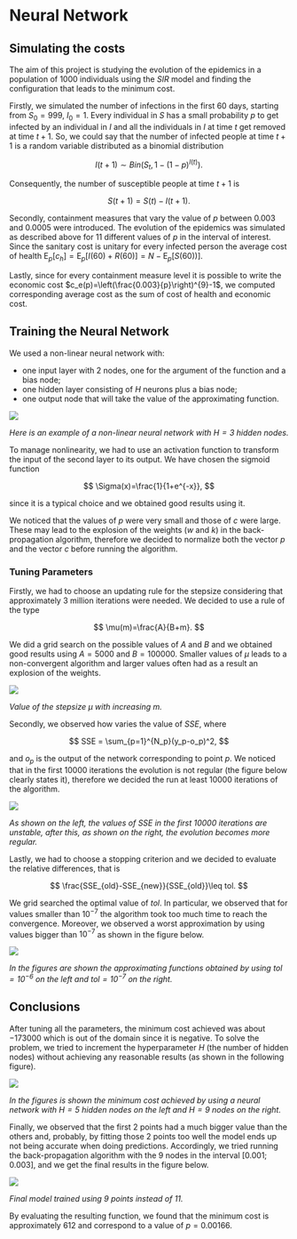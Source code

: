 # Neural Network

## Simulating the costs ##

The aim of this project is studying the evolution of the epidemics in a population of $1000$ individuals using the $SIR$ model and finding the configuration that leads to the minimum cost.

Firstly, we simulated the number of infections in the first $60$ days, starting from $S_0 = 999$, $I_0 = 1$. Every individual in $S$ has a small probability $p$ to get infected by an individual in $I$ and all the individuals in $I$ at time $t$ get removed at time $t + 1$. So, we could say that the number of infected people at time $t + 1$ is a random variable distributed as a binomial distribution

$$ I(t+1)\sim Bin(S_t, 1-(1-p)^{I(t)}). $$

Consequently, the number of susceptible people at time $t+1$ is

$$ S(t+1)=S(t)-I(t+1). $$

Secondly, containment measures that vary the value of $p$ between $0.003$ and $0.0005$ were introduced. The evolution of the epidemics was simulated as described above for $11$ different values of $p$ in the interval of interest. Since the sanitary cost is unitary for every infected person the average cost of health $\mathrm{E}_p[c_h]= \mathrm{E}_p[I(60)+R(60)]= N-\mathrm{E}_p[S(60))]$.

Lastly, since for every containment measure level it is possible to write the economic cost $c_e(p)=\left(\frac{0.003}{p}\right)^{9}-1$, we computed corresponding average cost as the sum of cost of health and economic cost.

## Training the Neural Network ##

We used a non-linear neural network with:
 - one input layer with $2$ nodes, one for the argument of the function and a bias node;
 - one hidden layer consisting of $H$ neurons plus a bias node;
 - one output node that will take the value of the approximating function.

![](images/NN.png?raw=true)

*Here is an example of a non-linear neural network with $H=3$ hidden nodes.*

To manage nonlinearity, we had to use an activation function to transform the input of the second layer to its output. We have chosen the sigmoid function

$$ \Sigma(x)=\frac{1}{1+e^{-x}}, $$

since it is a typical choice and we obtained good results using it.

We noticed that the values of $p$ were very small and those of $c$ were large. These may lead to the explosion of the weights ($w$ and $k$) in the back-propagation algorithm, therefore we decided to normalize both the vector $p$ and the vector $c$ before running the algorithm.

### Tuning Parameters ###

Firstly, we had to choose an updating rule for the stepsize considering that approximately $3$ million iterations were needed. We decided to use a rule of the type

$$ \mu(m)=\frac{A}{B+m}. $$

We did a grid search on the possible values of $A$ and $B$ and we obtained good results using $A=5000$ and $B=100000$. Smaller values of $\mu$ leads to a non-convergent algorithm and larger values often had as a result an explosion of the weights. 

![](images/mu.png?raw=true)

*Value of the stepsize $\mu$ with increasing $m$.*

Secondly, we observed how varies the value of $SSE$, where

$$ SSE = \sum_{p=1}^{N_p}(y_p-o_p)^2, $$

and $o_p$ is the output of the network corresponding to point $p$. We noticed that in the first $10000$ iterations the evolution is not regular (the figure below clearly states it), therefore we decided the run at least $10000$ iterations of the algorithm.

![](images/SSE.png?raw=true)

*As shown on the left, the values of $SSE$ in the first $10000$ iterations are unstable, after this, as shown on the right, the evolution becomes more regular.*

Lastly, we had to choose a stopping criterion and we decided to evaluate the relative differences, that is

$$ \frac{SSE_{old}-SSE_{new}}{SSE_{old}}\leq tol. $$

We grid searched the optimal value of $tol$. In particular, we observed that for values smaller than $10^{-7}$ the algorithm took too much time to reach the convergence. Moreover, we observed a worst approximation by using values bigger than $10^{-7}$ as shown in the figure below.

![](images/11_3.png?raw=true)

*In the figures are shown the approximating functions obtained by using $tol = 10^{-6}$ on the left and $tol = 10^{-7}$ on the right.*

## Conclusions ##

After tuning all the parameters, the minimum cost achieved was about $-173000$ which is out of the domain since it is negative. To solve the problem, we tried to increment the hyperparameter $H$ (the number of hidden nodes) without achieving any reasonable results (as shown in the following figure).

![](images/11_H.png?raw=true)

*In the figures is shown the minimum cost achieved by using a neural network with $H=5$ hidden nodes on the left and $H=9$ nodes on the right.*

Finally, we observed that the first $2$ points had a much bigger value than the others and, probably, by fitting those $2$ points too well the model ends up not being accurate when doing predictions. Accordingly, we tried running the back-propagation algorithm with the $9$ nodes in the interval $[0.001;0.003]$, and we get the final results in the figure below. 

![](images/finale.png?raw=true)

*Final model trained using 9 points instead of 11.*

By evaluating the resulting function, we found that the minimum cost is approximately $612$ and correspond to a value of $p=0.00166$.

